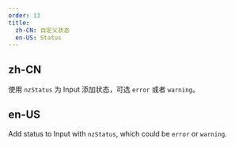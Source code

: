 ```yaml
---
order: 13
title:
  zh-CN: 自定义状态
  en-US: Status
---
```


## zh-CN

使用 `nzStatus` 为 Input 添加状态，可选 `error` 或者 `warning`。

## en-US

Add status to Input with `nzStatus`, which could be `error` or `warning`.